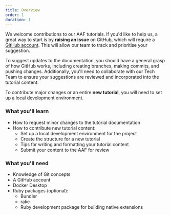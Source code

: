 ```yaml
---
title: Overview
order: 1
duration: 1
---
```


We welcome contributions to our AAF tutorials. If you'd like to help us, a great way to start is by **raising an issue** on GitHub, which will require a [GitHub account](https://github.com). This will allow our team to track and prioritise your suggestion.

To suggest updates to the documentation, you should have a general grasp of how GitHub works, including creating branches, making commits, and pushing changes. Additionally, you'll need to collaborate with our Tech Team to ensure your suggestions are reviewed and incorporated into the tutorial content.

To contribute major changes or an entire **new tutorial**, you will need to set up a local development environment.

### What you'll learn

- How to request minor changes to the tutorial documentation
- How to contribute new tutorial content:
  - Set up a local development environment for the project
  - Create the structure for a new tutorial
  - Tips for writing and formatting your tutorial content
  - Submit your content to the AAF for review

### What you'll need

- Knowledge of Git concepts
- A GitHub account
- Docker Desktop
- Ruby packages (optional):
  - Bundler
  - rake
  - Ruby development package for building native extensions
